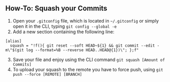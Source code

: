 ## How-To: Squash your Commits
1. Open your `.gitconfig` file, which is located in `~/.gitconfig` or simply open it in the CLI, typing `git config --global -e`
2. Add a new section containing the following line:
  
  ```
  [alias]
    squash = "!f(){ git reset --soft HEAD~${1} && git commit --edit -m\"$(git log --format=%B --reverse HEAD..HEAD@{1})\"; };f"
  ```

3. Save your file and enjoy using the CLI command `git squash [Amount of Commits]`
4. To upload your squash to the remote you have to force push, using `git push --force [REMOTE] [BRANCH]`
